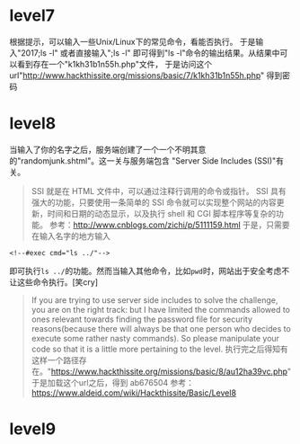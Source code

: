 # level7
根据提示，可以输入一些Unix/Linux下的常见命令，看能否执行。
于是输入"2017;ls -l" 或者直接输入";ls -l"
即可得到"ls -l"命令的输出结果。从结果中可以看到存在一个"k1kh31b1n55h.php"文件，
于是访问这个url"http://www.hackthissite.org/missions/basic/7/k1kh31b1n55h.php" 得到密码

# level8
当输入了你的名字之后，服务端创建了一个一个不明其意的"randomjunk.shtml"。这一关与服务端包含 "Server Side Includes (SSI)"有关。
> SSI 就是在 HTML 文件中，可以通过注释行调用的命令或指针。
> SSI 具有强大的功能，只要使用一条简单的 SSI 命令就可以实现整个网站的内容更新，时间和日期的动态显示，以及执行 shell 和 CGI 脚本程序等复杂的功能。
参考：http://www.cnblogs.com/zichi/p/5111159.html
于是，只需要在输入名字的地方输入
```
<!--#exec cmd="ls ../"-->
```
即可执行`ls ../`的功能。然而当输入其他命令，比如`pwd`时，网站出于安全考虑不让这些命令执行。[笑cry]
> If you are trying to use server side includes to solve the challenge, you are on the right track: 
> but I have limited the commands allowed to ones relevant towards finding the password file for 
> security reasons(because there will always be that one person who decides to execute some rather nasty commands). 
> So please manipulate your code so that it is a little more pertaining to the level.
执行完之后得知有这样一个路径存在。"https://www.hackthissite.org/missions/basic/8/au12ha39vc.php"
于是加载这个url之后，得到
ab676504
参考：https://www.aldeid.com/wiki/Hackthissite/Basic/Level8

# level9

